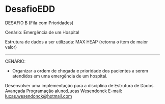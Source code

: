 # DesafioEDD
DESAFIO B (Fila com Prioridades)

Cenário: Emergência de um Hospital


Estrutura de dados a ser utilizada: MAX HEAP (retorna o item de maior valor)
________________________________________
CENÁRIO:
- Organizar a ordem de chegada e prioridade dos pacientes a serem atendidos em uma emergência de um hospital.

Desenvolver uma implementação para a disciplina de Estrutura de Dados Avançada Programação aluno:Lucas Wesendonck E-mail: lucas.wesendonck@hotmail.com 
